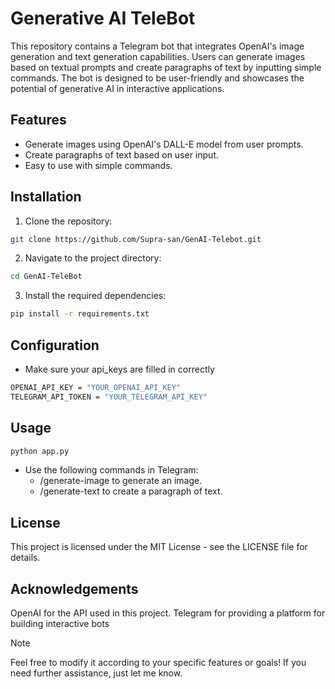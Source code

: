 # Generative AI TeleBot

This repository contains a Telegram bot that integrates OpenAI's image generation and text generation capabilities. Users can generate images based on textual prompts and create paragraphs of text by inputting simple commands. The bot is designed to be user-friendly and showcases the potential of generative AI in interactive applications.

## Features
- Generate images using OpenAI's DALL-E model from user prompts.
- Create paragraphs of text based on user input.
- Easy to use with simple commands.

## Installation
1. Clone the repository:
```bash
git clone https://github.com/Supra-san/GenAI-Telebot.git
```

2. Navigate to the project directory:
```bash
cd GenAI-TeleBot
```

3. Install the required dependencies:
```bash
pip install -r requirements.txt
```

## Configuration
- Make sure your api_keys are filled in correctly

```bash
OPENAI_API_KEY = "YOUR_OPENAI_API_KEY"
TELEGRAM_API_TOKEN = "YOUR_TELEGRAM_API_KEY"
```

## Usage

```bash
python app.py
```

- Use the following commands in Telegram:
  + /generate-image <prompt> to generate an image.
  + /generate-text <prompt> to create a paragraph of text.

## License
This project is licensed under the MIT License - see the LICENSE file for details.

## Acknowledgements
OpenAI for the API used in this project.
Telegram for providing a platform for building interactive bots

> [!NOTE]
> Feel free to modify it according to your specific features or goals! If you need further assistance, just let me know.
